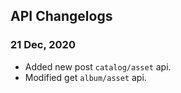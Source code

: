 ## API Changelogs

### 21 Dec, 2020
- Added new post `catalog/asset` api.
- Modified get `album/asset` api. 

